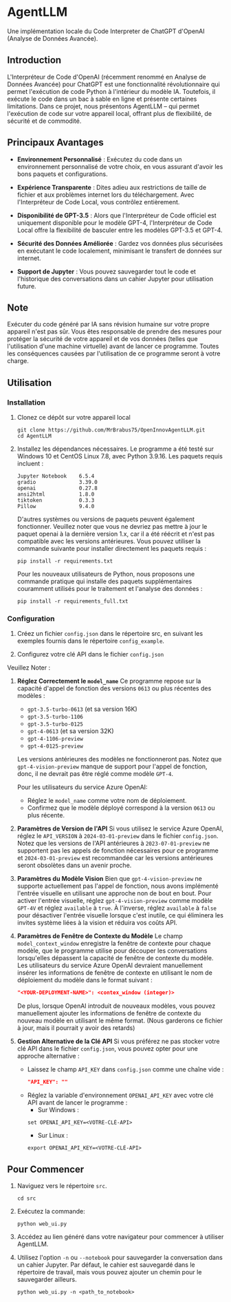 # AgentLLM
Une implémentation locale du Code Interpreter de ChatGPT d'OpenAI (Analyse de Données Avancée).

## Introduction

L'Interpréteur de Code d'OpenAI (récemment renommé en Analyse de Données Avancée) pour ChatGPT est une fonctionnalité révolutionnaire qui permet l'exécution de code Python à l'intérieur du modèle IA. Toutefois, il exécute le code dans un bac à sable en ligne et présente certaines limitations. Dans ce projet, nous présentons AgentLLM – qui permet l'exécution de code sur votre appareil local, offrant plus de flexibilité, de sécurité et de commodité.

## Principaux Avantages

- **Environnement Personnalisé** : Exécutez du code dans un environnement personnalisé de votre choix, en vous assurant d'avoir les bons paquets et configurations.

- **Expérience Transparente** : Dites adieu aux restrictions de taille de fichier et aux problèmes internet lors du téléchargement. Avec l'Interpréteur de Code Local, vous contrôlez entièrement.

- **Disponibilité de GPT-3.5** : Alors que l'Interpréteur de Code officiel est uniquement disponible pour le modèle GPT-4, l'Interpréteur de Code Local offre la flexibilité de basculer entre les modèles GPT-3.5 et GPT-4.

- **Sécurité des Données Améliorée** : Gardez vos données plus sécurisées en exécutant le code localement, minimisant le transfert de données sur internet.

- **Support de Jupyter** : Vous pouvez sauvegarder tout le code et l'historique des conversations dans un cahier Jupyter pour utilisation future.

## Note
Exécuter du code généré par IA sans révision humaine sur votre propre appareil n'est pas sûr. Vous êtes responsable de prendre des mesures pour protéger la sécurité de votre appareil et de vos données (telles que l'utilisation d'une machine virtuelle) avant de lancer ce programme. Toutes les conséquences causées par l'utilisation de ce programme seront à votre charge.

## Utilisation

### Installation

1. Clonez ce dépôt sur votre appareil local
   ```shell
   git clone https://github.com/MrBrabus75/OpenInnovAgentLLM.git
   cd AgentLLM
   ```

2. Installez les dépendances nécessaires. Le programme a été testé sur Windows 10 et CentOS Linux 7.8, avec Python 3.9.16. Les paquets requis incluent :
   ```text
   Jupyter Notebook    6.5.4
   gradio              3.39.0
   openai              0.27.8
   ansi2html           1.8.0
   tiktoken            0.3.3
   Pillow              9.4.0
   ```
   D'autres systèmes ou versions de paquets peuvent également fonctionner. Veuillez noter que vous ne devriez pas mettre à jour le paquet openai à la dernière version 1.x, car il a été réécrit et n'est pas compatible avec les versions antérieures.
Vous pouvez utiliser la commande suivante pour installer directement les paquets requis :
   ```shell
   pip install -r requirements.txt
   ```
   Pour les nouveaux utilisateurs de Python, nous proposons une commande pratique qui installe des paquets supplémentaires couramment utilisés pour le traitement et l'analyse des données :
   ```shell
   pip install -r requirements_full.txt
   ```
### Configuration

1. Créez un fichier `config.json` dans le répertoire src, en suivant les exemples fournis dans le répertoire `config_example`.

2. Configurez votre clé API dans le fichier `config.json`

Veuillez Noter :
1. **Réglez Correctement le `model_name`**
    Ce programme repose sur la capacité d'appel de fonction des versions `0613` ou plus récentes des modèles :
    - `gpt-3.5-turbo-0613` (et sa version 16K)
    - `gpt-3.5-turbo-1106`
    - `gpt-3.5-turbo-0125`
    - `gpt-4-0613` (et sa version 32K)
    - `gpt-4-1106-preview` 
    - `gpt-4-0125-preview`

    Les versions antérieures des modèles ne fonctionneront pas. Notez que `gpt-4-vision-preview` manque de support pour l'appel de fonction, donc, il ne devrait pas être réglé comme modèle `GPT-4`. 

    Pour les utilisateurs du service Azure OpenAI:
    - Réglez le `model_name` comme votre nom de déploiement.
    - Confirmez que le modèle déployé correspond à la version `0613` ou plus récente.

2. **Paramètres de Version de l'API**
    Si vous utilisez le service Azure OpenAI, réglez le `API_VERSION` à `2024-03-01-preview` dans le fichier `config.json`. Notez que les versions de l'API antérieures à `2023-07-01-preview` ne supportent pas les appels de fonction nécessaires pour ce programme et `2024-03-01-preview` est recommandée car les versions antérieures seront obsolètes dans un avenir proche.

3. **Paramètres du Modèle Vision**
    Bien que `gpt-4-vision-preview` ne supporte actuellement pas l'appel de fonction, nous avons implémenté l'entrée visuelle en utilisant une approche non de bout en bout. Pour activer l'entrée visuelle, réglez `gpt-4-vision-preview` comme modèle `GPT-4V` et réglez `available` à `true`. À l'inverse, réglez `available` à `false` pour désactiver l'entrée visuelle lorsque c'est inutile, ce qui éliminera les invites système liées à la vision et réduira vos coûts API.

4. **Paramètres de Fenêtre de Contexte du Modèle**
    Le champ `model_context_window` enregistre la fenêtre de contexte pour chaque modèle, que le programme utilise pour découper les conversations lorsqu'elles dépassent la capacité de fenêtre de contexte du modèle. 
    Les utilisateurs du service Azure OpenAI devraient manuellement insérer les informations de fenêtre de contexte en utilisant le nom de déploiement du modèle dans le format suivant :
    ```json
    "<YOUR-DEPLOYMENT-NAME>": <contex_window (integer)>
    ```
   
    De plus, lorsque OpenAI introduit de nouveaux modèles, vous pouvez manuellement ajouter les informations de fenêtre de contexte du nouveau modèle en utilisant le même format. (Nous garderons ce fichier à jour, mais il pourrait y avoir des retards)

5. **Gestion Alternative de la Clé API**
    Si vous préférez ne pas stocker votre clé API dans le fichier `config.json`, vous pouvez opter pour une approche alternative :
    - Laissez le champ `API_KEY` dans `config.json` comme une chaîne vide :
        ```json
        "API_KEY": ""
        ```
    - Réglez la variable d'environnement `OPENAI_API_KEY` avec votre clé API avant de lancer le programme :
        - Sur Windows :
        ```shell
        set OPENAI_API_KEY=<VOTRE-CLÉ-API>
        ```
        - Sur Linux :
        ```shell
        export OPENAI_API_KEY=<VOTRE-CLÉ-API>
        ```

## Pour Commencer

1. Naviguez vers le répertoire `src`.
   ```shell
   cd src
   ```

2. Exécutez la commande:
   ```shell
   python web_ui.py
   ```

3. Accédez au lien généré dans votre navigateur pour commencer à utiliser AgentLLM.

4. Utilisez l'option `-n` ou `--notebook` pour sauvegarder la conversation dans un cahier Jupyter.
   Par défaut, le cahier est sauvegardé dans le répertoire de travail, mais vous pouvez ajouter un chemin pour le sauvegarder ailleurs.
   ```shell
   python web_ui.py -n <path_to_notebook>
   ```
